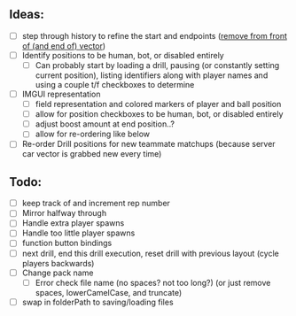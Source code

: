 ## Ideas:
- [ ] step through history to refine the start and endpoints ([remove from front of  (and end of) vector](https://stackoverflow.com/questions/7351899/remove-first-n-elements-from-a-stdvector)) 
 - [ ] Identify positions to be human, bot, or disabled entirely
	 - [ ]  Can probably start by loading a drill, pausing (or constantly setting current position), listing identifiers along with player names and using a couple t/f checkboxes to determine
 - [ ] IMGUI representation
	 - [ ] field representation and colored markers of player and ball position
	 - [ ] allow for position checkboxes to be human, bot, or disabled entirely
	 - [ ] adjust boost amount at end position..?
	 - [ ] allow for re-ordering like below
 - [ ] Re-order Drill positions for new teammate matchups (because server car vector is grabbed new every time)

## Todo:
 - [ ] keep track of and increment rep number
 - [ ] Mirror halfway through
 - [ ] Handle extra player spawns
 - [ ] Handle too little player spawns
 - [ ] function button bindings
 - [ ] next drill, end this drill execution, reset drill with previous layout (cycle players backwards) 
 - [ ] Change pack name
	 - [ ] Error check file name (no spaces? not too long?) (or just remove spaces, lowerCamelCase, and truncate)
 - [ ] swap in folderPath to saving/loading files